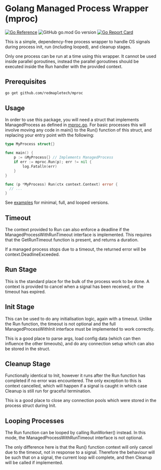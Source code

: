 # Golang Managed Process Wrapper (mproc)

[![Go Reference](https://pkg.go.dev/badge/github.com/redmapletech/mproc.svg)](https://pkg.go.dev/github.com/redmapletech/mproc)
![GitHub go.mod Go version](https://img.shields.io/github/go-mod/go-version/redmapletech/mproc)
[![Go Report Card](https://goreportcard.com/badge/github.com/redmapletech/mproc)](https://goreportcard.com/report/github.com/redmapletech/mproc)

This is a simple, dependency-free process wrapper to handle OS signals during process init, run (including looped), and cleanup stages.

Only one process can be run at a time using this wrapper.
It cannot be used inside parallel goroutines, instead the parallel goroutines should be executed inside the Run handler with the provided context.

## Prerequisites

```bash
go get github.com/redmapletech/mproc
```

## Usage

In order to use this package, you will need a struct that implements ManagedProcess as defined in [mproc.go](./mproc.go).
For basic processes this will involve moving any code in main() to the Run() function of this struct, and replacing your entry point with the following:

```go
type MyProcess struct{}

func main() {
	p := &MyProcess{} // Implements ManagedProcess
	if err := mproc.Run(p); err != nil {
		log.Fatalln(err)
	}
}

func (p *MyProcess) Run(ctx context.Context) error {
  // ...
}
```

See [examples](./example) for minimal, full, and looped versions.

## Timeout

The context provided to Run can also enforce a deadline if the ManagedProcessWithRunTimeout interface is implemented.
This requires that the GetRunTimeout function is present, and returns a duration.

If a managed process stops due to a timeout, the returned error will be context.DeadlineExceeded.

## Run Stage

This is the standard place for the bulk of the process work to be done.
A context is provided to cancel when a signal has been received, or the timeout has expired.

## Init Stage

This can be used to do any initialisation logic, again with a timeout.
Unlike the Run function, the timeout is not optional and the full ManagedProcessWithInit interface must be implemented to work correctly.

This is a good place to parse args, load config data (which can then influence the other timeouts), and do any connection setup which can also be stored in the struct.

## Cleanup Stage

Functionally identical to Init, however it runs after the Run function has completed if no error was encountered.
The only exception to this is context cancelled, which will happen if a signal is caught in which case Cleanup is still run for graceful termination.

This is a good place to close any connection pools which were stored in the process struct during Init.

## Looping Processes

The Run function can be looped by calling RunWorker() instead.
In this mode, the ManagedProcessWithRunTimeout interface is not optional.

The only difference here is that the Run() function context will only cancel due to the timeout, not in response to a signal.
Therefore the behaviour will be such that on a signal, the current loop will complete, and then Cleanup will be called if implemented.
